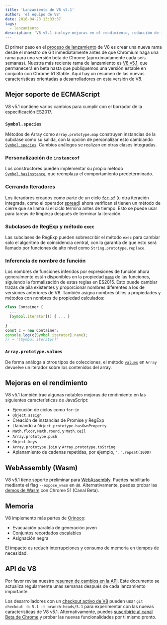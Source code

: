 ```yaml
---
title: 'Lanzamiento de V8 v5.1'
author: 'el equipo de V8'
date: 2016-04-23 13:33:37
tags:
  - lanzamiento
description: 'V8 v5.1 incluye mejoras en el rendimiento, reducción de interrupciones y consumo de memoria, y aumenta el soporte para funcionalidades del lenguaje ECMAScript.'
---
```

El primer paso en el [proceso de lanzamiento](/docs/release-process) de V8 es crear una nueva rama desde el maestro de Git inmediatamente antes de que Chromium haga una rama para una versión beta de Chrome (aproximadamente cada seis semanas). Nuestra más reciente rama de lanzamiento es [V8 v5.1](https://chromium.googlesource.com/v8/v8.git/+log/branch-heads/5.1), que permanecerá en beta hasta que publiquemos una versión estable en conjunto con Chrome 51 Stable. Aquí hay un resumen de las nuevas características orientadas a desarrolladores en esta versión de V8.

<!--truncate-->
## Mejor soporte de ECMAScript

V8 v5.1 contiene varios cambios para cumplir con el borrador de la especificación ES2017.

### `Symbol.species`

Métodos de Array como `Array.prototype.map` construyen instancias de la subclase como su salida, con la opción de personalizar esto cambiando [`Symbol.species`](https://developer.mozilla.org/en-US/docs/Web/JavaScript/Reference/Global_Objects/Symbol/species). Cambios análogos se realizan en otras clases integradas.

### Personalización de `instanceof`

Los constructores pueden implementar su propio método [`Symbol.hasInstance`](https://developer.mozilla.org/en-US/docs/Web/JavaScript/Reference/Global_Objects/Symbol#Other_symbols), que reemplaza el comportamiento predeterminado.

### Cerrando Iteradores

Los iteradores creados como parte de un ciclo [`for`-`of`](https://developer.mozilla.org/en-US/docs/Web/JavaScript/Reference/Statements/for...of) (u otra iteración integrada, como el operador [spread](https://developer.mozilla.org/en-US/docs/Web/JavaScript/Reference/Operators/Spread_operator)) ahora verifican si tienen un método de cierre que se llama si el ciclo termina antes de tiempo. Esto se puede usar para tareas de limpieza después de terminar la iteración.

### Subclases de RegExp y método `exec`

Las subclases de RegExp pueden sobrescribir el método `exec` para cambiar solo el algoritmo de coincidencia central, con la garantía de que esto será llamado por funciones de alto nivel como `String.prototype.replace`.

### Inferencia de nombre de función

Los nombres de funciones inferidos por expresiones de función ahora generalmente están disponibles en la propiedad [`name`](https://developer.mozilla.org/en-US/docs/Web/JavaScript/Reference/Global_Objects/Function/name) de las funciones, siguiendo la formalización de estas reglas en ES2015. Esto puede cambiar trazas de pila existentes y proporcionar nombres diferentes a los de versiones anteriores de V8. También asigna nombres útiles a propiedades y métodos con nombres de propiedad calculados:

```js
class Container {
  ...
  [Symbol.iterator]() { ... }
  ...
}
const c = new Container;
console.log(c[Symbol.iterator].name);
// → '[Symbol.iterator]'
```

### `Array.prototype.values`

De forma análoga a otros tipos de colecciones, el método [`values`](https://developer.mozilla.org/en-US/docs/Web/JavaScript/Reference/Global_Objects/Array/values) en `Array` devuelve un iterador sobre los contenidos del array.

## Mejoras en el rendimiento

V8 v5.1 también trae algunas notables mejoras de rendimiento en las siguientes características de JavaScript:

- Ejecución de ciclos como `for`-`in`
- `Object.assign`
- Creación de instancias de Promise y RegExp
- Llamando a `Object.prototype.hasOwnProperty`
- `Math.floor`, `Math.round`, y `Math.ceil`
- `Array.prototype.push`
- `Object.keys`
- `Array.prototype.join` y `Array.prototype.toString`
- Aplanamiento de cadenas repetidas, por ejemplo, `'.'.repeat(1000)`

## WebAssembly (Wasm)

V8 v5.1 tiene soporte preliminar para [WebAssembly](/blog/webassembly-experimental). Puedes habilitarlo mediante el flag `--expose_wasm` en `d8`. Alternativamente, puedes probar las [demos de Wasm](https://webassembly.github.io/demo/) con Chrome 51 (Canal Beta).

## Memoria

V8 implementó más partes de [Orinoco](/blog/orinoco):

- Evacuación paralela de generación joven
- Conjuntos recordados escalables
- Asignación negra

El impacto es reducir interrupciones y consumo de memoria en tiempos de necesidad.

## API de V8

Por favor revisa nuestro [resumen de cambios en la API](https://bit.ly/v8-api-changes). Este documento se actualiza regularmente unas semanas después de cada lanzamiento importante.

Los desarrolladores con un [checkout activo de V8](https://v8.dev/docs/source-code#using-git) pueden usar `git checkout -b 5.1 -t branch-heads/5.1` para experimentar con las nuevas características de V8 v5.1. Alternativamente, puedes [suscribirte al canal Beta de Chrome](https://www.google.com/chrome/browser/beta.html) y probar las nuevas funcionalidades por ti mismo pronto.
